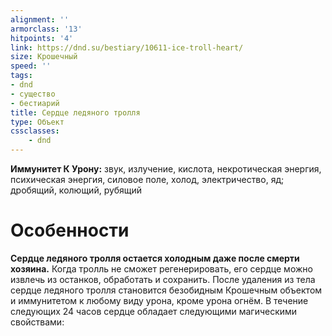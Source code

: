 ```yaml
---
alignment: ''
armorclass: '13'
hitpoints: '4'
link: https://dnd.su/bestiary/10611-ice-troll-heart/
size: Крошечный
speed: ''
tags:
- dnd
- существо
- бестиарий
title: Сердце ледяного тролля
type: Объект
cssclasses:
    - dnd
---
```



**Иммунитет К Урону:** звук, излучение, кислота, некротическая энергия, психическая энергия, силовое поле, холод, электричество, яд; дробящий, колющий, рубящий


# Особенности
**Сердце ледяного тролля остается холодным даже после смерти хозяина.** Когда тролль не сможет регенерировать, его сердце можно извлечь из останков, обработать и сохранить. После удаления из тела сердце ледяного тролля становится безобидным Крошечным объектом и иммунитетом к любому виду урона, кроме урона огнём. В течение следующих 24 часов сердце обладает следующими магическими свойствами:
